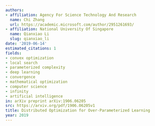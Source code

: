 ```yaml
---
authors:
- affiliation: Agency For Science Technology And Research
  name: Chi Zhang
  url: https://academic.microsoft.com/author/2951261693/
- affiliation: National University Of Singapore
  name: Qianxiao Li
  slug: qianxiao_li
date: '2019-06-14'
estimated_citations: 1
fields:
- convex optimization
- local search
- parameterized complexity
- deep learning
- convergence
- mathematical optimization
- computer science
- infinity
- artificial intelligence
in: arXiv preprint arXiv:1906.06205
src: https://arxiv.org/pdf/1906.06205v1
title: Distributed Optimization for Over-Parameterized Learning
year: 2019
---
```

